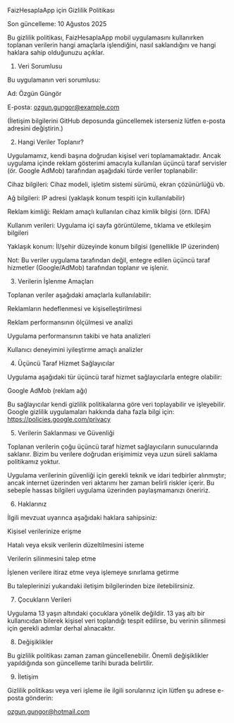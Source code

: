FaizHesaplaApp için Gizlilik Politikası

Son güncelleme: 10 Ağustos 2025

Bu gizlilik politikası, FaizHesaplaApp mobil uygulamasını kullanırken toplanan verilerin hangi amaçlarla işlendiğini, nasıl saklandığını ve hangi haklara sahip olduğunuzu açıklar.

1. Veri Sorumlusu

Bu uygulamanın veri sorumlusu:

Ad: Özgün Güngör

E-posta: ozgun.gungor@example.com

(İletişim bilgilerini GitHub deposunda güncellemek isterseniz lütfen e-posta adresini değiştirin.)

2. Hangi Veriler Toplanır?

Uygulamamız, kendi başına doğrudan kişisel veri toplamamaktadır. Ancak uygulama içinde reklam gösterimi amacıyla kullanılan üçüncü taraf servisler (ör. Google AdMob) tarafından aşağıdaki türde veriler toplanabilir:

Cihaz bilgileri: Cihaz modeli, işletim sistemi sürümü, ekran çözünürlüğü vb.

Ağ bilgileri: IP adresi (yaklaşık konum tespiti için kullanılabilir)

Reklam kimliği: Reklam amaçlı kullanılan cihaz kimlik bilgisi (örn. IDFA)

Kullanım verileri: Uygulama içi sayfa görüntüleme, tıklama ve etkileşim bilgileri

Yaklaşık konum: İl/şehir düzeyinde konum bilgisi (genellikle IP üzerinden)

Not: Bu veriler uygulama tarafından değil, entegre edilen üçüncü taraf hizmetler (Google/AdMob) tarafından toplanır ve işlenir.

3. Verilerin İşlenme Amaçları

Toplanan veriler aşağıdaki amaçlarla kullanılabilir:

Reklamların hedeflenmesi ve kişiselleştirilmesi

Reklam performansının ölçülmesi ve analizi

Uygulama performansının takibi ve hata analizleri

Kullanıcı deneyimini iyileştirme amaçlı analizler

4. Üçüncü Taraf Hizmet Sağlayıcılar

Uygulama aşağıdaki tür üçüncü taraf hizmet sağlayıcılarla entegre olabilir:

Google AdMob (reklam ağı)

Bu sağlayıcılar kendi gizlilik politikalarına göre veri toplayabilir ve işleyebilir. Google gizlilik uygulamaları hakkında daha fazla bilgi için: https://policies.google.com/privacy

5. Verilerin Saklanması ve Güvenliği

Toplanan verilerin çoğu üçüncü taraf hizmet sağlayıcıların sunucularında saklanır. Bizim bu verilere doğrudan erişimimiz veya uzun süreli saklama politikamız yoktur.

Uygulama verilerinin güvenliği için gerekli teknik ve idari tedbirler alınmıştır; ancak internet üzerinden veri aktarımı her zaman belirli riskler içerir. Bu sebeple hassas bilgileri uygulama üzerinden paylaşmamanızı öneririz.

6. Haklarınız

İlgili mevzuat uyarınca aşağıdaki haklara sahipsiniz:

Kişisel verilerinize erişme

Hatalı veya eksik verilerin düzeltilmesini isteme

Verilerin silinmesini talep etme

İşlenen verilere itiraz etme veya işlemeye sınırlama getirme

Bu taleplerinizi yukarıdaki iletişim bilgilerinden bize iletebilirsiniz.

7. Çocukların Verileri

Uygulama 13 yaşın altındaki çocuklara yönelik değildir. 13 yaş altı bir kullanıcıdan bilerek kişisel veri toplandığı tespit edilirse, bu verinin silinmesi için gerekli adımlar derhal alınacaktır.

8. Değişiklikler

Bu gizlilik politikası zaman zaman güncellenebilir. Önemli değişiklikler yapıldığında son güncelleme tarihi burada belirtilir.

9. İletişim

Gizlilik politikası veya veri işleme ile ilgili sorularınız için lütfen şu adrese e-posta gönderin:

ozgun.gungor@hotmail.com

